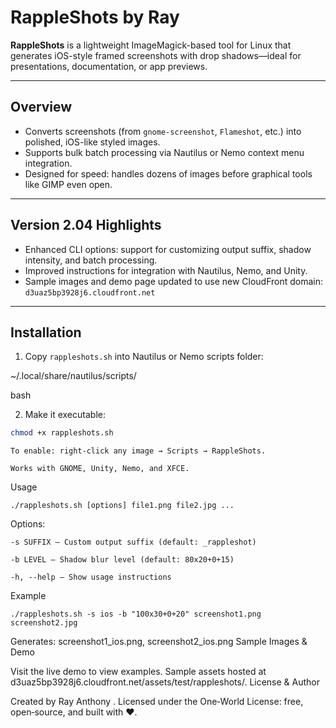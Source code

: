 # RappleShots by Ray

**RappleShots** is a lightweight ImageMagick-based tool for Linux that generates iOS-style framed screenshots with drop shadows—ideal for presentations, documentation, or app previews.

---

## Overview

- Converts screenshots (from `gnome-screenshot`, `Flameshot`, etc.) into polished, iOS-like styled images.
- Supports bulk batch processing via Nautilus or Nemo context menu integration.
- Designed for speed: handles dozens of images before graphical tools like GIMP even open.

---

## Version 2.04 Highlights

- Enhanced CLI options: support for customizing output suffix, shadow intensity, and batch processing.
- Improved instructions for integration with Nautilus, Nemo, and Unity.
- Sample images and demo page updated to use new CloudFront domain: `d3uaz5bp3928j6.cloudfront.net`

---

## Installation

1. Copy `rappleshots.sh` into Nautilus or Nemo scripts folder:

~/.local/share/nautilus/scripts/

bash

2. Make it executable:
```bash
chmod +x rappleshots.sh
```
    To enable: right-click any image → Scripts → RappleShots.

    Works with GNOME, Unity, Nemo, and XFCE.

Usage

```./rappleshots.sh [options] file1.png file2.jpg ...```

Options:

    -s SUFFIX – Custom output suffix (default: _rappleshot)

    -b LEVEL – Shadow blur level (default: 80x20+0+15)

    -h, --help – Show usage instructions

Example

```./rappleshots.sh -s ios -b "100x30+0+20" screenshot1.png screenshot2.jpg```

Generates: screenshot1_ios.png, screenshot2_ios.png
Sample Images & Demo

Visit the live demo to view examples.
Sample assets hosted at d3uaz5bp3928j6.cloudfront.net/assets/test/rappleshots/.
License & Author

Created by
Ray Anthony
. Licensed under the One‑World License: free, open‑source, and built with ❤️.
